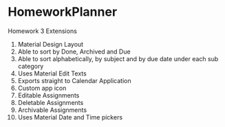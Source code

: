 # HomeworkPlanner
Homework 3 Extensions

1. Material Design Layout
2. Able to sort by Done, Archived and Due
3. Able to sort alphabetically, by subject and by due date under each sub category
4. Uses Material Edit Texts
5. Exports straight to Calendar Application
6. Custom app icon
7. Editable Assignments
8. Deletable Assignments
9. Archivable Assignments
10. Uses Material Date and Time pickers
